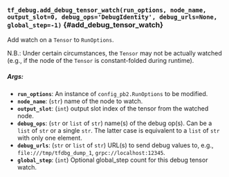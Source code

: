 ### `tf_debug.add_debug_tensor_watch(run_options, node_name, output_slot=0, debug_ops='DebugIdentity', debug_urls=None, global_step=-1)` {#add_debug_tensor_watch}

Add watch on a `Tensor` to `RunOptions`.

N.B.: Under certain circumstances, the `Tensor` may not be actually watched
  (e.g., if the node of the `Tensor` is constant-folded during runtime).

##### Args:


*  <b>`run_options`</b>: An instance of `config_pb2.RunOptions` to be modified.
*  <b>`node_name`</b>: (`str`) name of the node to watch.
*  <b>`output_slot`</b>: (`int`) output slot index of the tensor from the watched node.
*  <b>`debug_ops`</b>: (`str` or `list` of `str`) name(s) of the debug op(s). Can be a
    `list` of `str` or a single `str`. The latter case is equivalent to a
    `list` of `str` with only one element.
*  <b>`debug_urls`</b>: (`str` or `list` of `str`) URL(s) to send debug values to,
    e.g., `file:///tmp/tfdbg_dump_1`, `grpc://localhost:12345`.
*  <b>`global_step`</b>: (`int`) Optional global_step count for this debug tensor
    watch.

